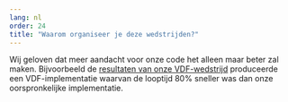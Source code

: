 ```yaml
---
lang: nl
order: 24
title: "Waarom organiseer je deze wedstrijden?"
---
```


Wij geloven dat meer aandacht voor onze code het alleen maar beter zal maken. Bijvoorbeeld de [resultaten van onze VDF-wedstrijd](https://www.beetnetwork.org/2019/01/17/beet-vdf-competition-round-1-results-and-announcements.en.html) produceerde een VDF-implementatie waarvan de looptijd 80% sneller was dan onze oorspronkelijke implementatie.
